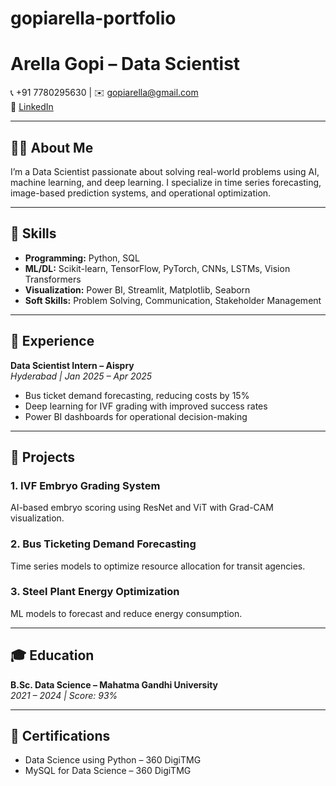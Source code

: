 # gopiarella-portfolio
# Arella Gopi – Data Scientist

📞 +91 7780295630 | ✉️ gopiarella@gmail.com  
🔗 [LinkedIn](https://www.linkedin.com/in/gopi-arella-15792524a)

---

## 👨‍💻 About Me

I’m a Data Scientist passionate about solving real-world problems using AI, machine learning, and deep learning. I specialize in time series forecasting, image-based prediction systems, and operational optimization.

---

## 🧠 Skills

- **Programming:** Python, SQL  
- **ML/DL:** Scikit-learn, TensorFlow, PyTorch, CNNs, LSTMs, Vision Transformers  
- **Visualization:** Power BI, Streamlit, Matplotlib, Seaborn  
- **Soft Skills:** Problem Solving, Communication, Stakeholder Management

---

## 💼 Experience

**Data Scientist Intern – Aispry**  
*Hyderabad | Jan 2025 – Apr 2025*  
- Bus ticket demand forecasting, reducing costs by 15%  
- Deep learning for IVF grading with improved success rates  
- Power BI dashboards for operational decision-making

---

## 🚀 Projects

### 1. IVF Embryo Grading System  
AI-based embryo scoring using ResNet and ViT with Grad-CAM visualization.

### 2. Bus Ticketing Demand Forecasting  
Time series models to optimize resource allocation for transit agencies.

### 3. Steel Plant Energy Optimization  
ML models to forecast and reduce energy consumption.

---

## 🎓 Education

**B.Sc. Data Science – Mahatma Gandhi University**  
*2021 – 2024 | Score: 93%*

---

## 📜 Certifications

- Data Science using Python – 360 DigiTMG  
- MySQL for Data Science – 360 DigiTMG
